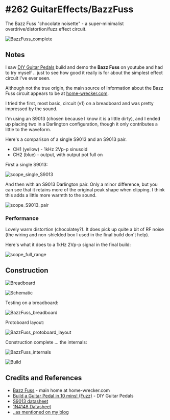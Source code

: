 # #262 GuitarEffects/BazzFuss

The Bazz Fuss "chocolate noisette" - a super-minimalist overdrive/distortion/fuzz effect circuit.

![BazzFuss_complete](./assets/BazzFuss_complete.jpg?raw=true)


## Notes

I saw [DIY Guitar Pedals](https://www.youtube.com/watch?v=Rv5iQ_aenX8) build and demo the **Bazz Fuss** on youtube
and had to try myself .. just to see how good it really is for about the simplest effect circuit I've ever seen.

Although not the true origin, the main source of information about the Bazz Fuss
circuit appears to be at [home-wrecker.com](http://home-wrecker.com/bazz.html).

I tried the first, most basic, circuit (v1) on a breadboard and was pretty impressed by the sound.

I'm using an S9013 (chosen because I know it is a little dirty), and I ended up placing two in a Darlington configuration,
though it only contributes a little to the waveform.

Here's a comparison of a single S9013 and an S9013 pair.

* CH1 (yellow) - 1kHz 2Vp-p sinusoid
* CH2 (blue) - output, with output pot full on

First a single S9013:

![scope_single_S9013](./assets/scope_single_S9013.gif?raw=true)

And then with an S9013 Darlington pair. Only a minor difference, but you can
see that it retains more of the original peak shape when clipping.
I think this adds a little more warmth to the sound.

![scope_S9013_pair](./assets/scope_S9013_pair.gif?raw=true)

### Performance

Lovely warm distortion (chocolatey?). It does pick up quite a bit of RF noise
(the wiring and non-shielded box I used in the final build don't help).

Here's what it does to a 1kHz 2Vp-p signal in the final build:

![scope_full_range](./assets/scope_full_range.gif?raw=true)

## Construction

![Breadboard](./assets/BazzFuss_bb.jpg?raw=true)

![Schematic](./assets/BazzFuss_schematic.jpg?raw=true)

Testing on a breadboard:

![BazzFuss_breadboard](./assets/BazzFuss_breadboard.jpg?raw=true)

Protoboard layout:

![BazzFuss_protoboard_layout](./assets/BazzFuss_protoboard_layout.jpg?raw=true)

Construction complete ... the internals:

![BazzFuss_internals](./assets/BazzFuss_internals.jpg?raw=true)

![Build](./assets/BazzFuss_build.jpg?raw=true)

## Credits and References
* [Bazz Fuss](http://home-wrecker.com/bazz.html) - main home at home-wrecker.com
* [Build a Guitar Pedal in 10 mins! (Fuzz)](https://www.youtube.com/watch?v=Rv5iQ_aenX8) - DIY Guitar Pedals
* [S9013 datasheet](https://www.futurlec.com/Transistors/S9013.shtml)
* [1N4148 Datasheet](https://www.futurlec.com/Diodes/1N4148.shtml)
* [..as mentioned on my blog](https://blog.tardate.com/2017/03/leap262-bazz-fuzz-chocolate-noisette.html)
